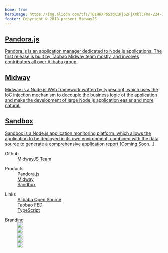```yaml
---
home: true
heroImage: https://img.alicdn.com/tfs/TB1HHXPbSzqK1RjSZFjXXblCFXa-224-192.png
footer: Copyright © 2018-present MidwayJS
---
```


<div class="features">
  <div class="feature">
    <a href="/pandora">
      <h2>Pandora.js</h2> 
      <p>Pandora.js is an application manager dedicated to Node.js applications. The first release is built by Taobao Midway team mostly, and involves contributors all over Alibaba group.</p>
    </a>
  </div>
  <div class="feature">
    <a href="/midway">
      <h2>Midway</h2> 
      <p>Midway is a Node.js Web framework written by typescript, which uses the IoC injection mechanism to decouple the business logic of the application and make the development of large Node.js application easier and more natural.</p>
    </a>
  </div>
  <div class="feature">
    <a href="#">
      <h2>Sandbox</h2> 
      <p>Sandbox is a Node.js application monitoring platform, which allows the application to be deployed in its own environment, combined with the data source to generate a comprehensive application report.(Coming Soon...)</p>
    </a>
  </div>
</div>

<div class="footer-container">
  <div class="col">
    <dl>
      <dt>Github</dt>
      <dd><a href="https://github.com/midwayjs" target="_blank">MidwayJS Team</a></dd>
    </dl>
  </div>
  <div class="col">
    <dl>
      <dt>Products</dt>
      <dd><a href="https://github.com/midwayjs/pandora" target="_blank">Pandora.js</a></dd>
      <dd><a href="https://github.com/midwayjs/midway" target="_blank">Midway</a></dd>
      <dd><a href="https://github.com/midwayjs/sandbox" target="_blank">Sandbox</a></dd>
    </dl>
  </div>
  <div class="col">
    <dl>
      <dt>Links</dt>
      <dd><a href="http://opensource.alibaba.com/" target="_blank">Alibaba Open Source</a></dd>
      <dd><a href="http://taobaofed.org/" target="_blank">Taobao FED</a></dd>
      <dd><a href="http://www.typescriptlang.org/" target="_blank">TypeScript</a></dd>
    </dl>
  </div>
  <div class="col right">
    <dl>
      <dt>Branding</dt>
      <dd><a href="https://github.com/midwayjs" target="_blank"><img src="https://img.alicdn.com/tfs/TB16bxlbAPoK1RjSZKbXXX1IXXa-60-60.png"></a></dd>
      <dd><a href="https://zhuanlan.zhihu.com/midwayjs" target="_blank"><img src="https://img.alicdn.com/tfs/TB1a.pvbpzqK1RjSZFvXXcB7VXa-60-60.png"></a></dd>
      <dd><a href="https://github.com/midwayjs/pandora" target="_blank"><img src="https://img.alicdn.com/tfs/TB1.v4hbrPpK1RjSZFFXXa5PpXa-60-60.png"></a></dd>
      <dd><a href="https://github.com/midwayjs/midway" target="_blank"><img src="https://img.alicdn.com/tfs/TB1IgdubpzqK1RjSZFCXXbbxVXa-60-60.png"></a></dd>
      <dd><a href="https://github.com/midwayjs/sandbox" target="_blank"><img src="https://img.alicdn.com/tfs/TB1kIXybAvoK1RjSZFwXXciCFXa-60-60.png"></a></dd>
    </dl>
  </div>
</div>
